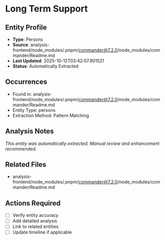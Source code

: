 # Long Term Support

## Entity Profile
- **Type**: Persons
- **Source**: analysis-frontend/node_modules/.pnpm/commander@7.2.0/node_modules/commander/Readme.md
- **Last Updated**: 2025-10-12T03:42:07.901521
- **Status**: Automatically Extracted

## Occurrences
- Found in: analysis-frontend/node_modules/.pnpm/commander@7.2.0/node_modules/commander/Readme.md
- Entity Type: persons
- Extraction Method: Pattern Matching

## Analysis Notes
*This entity was automatically extracted. Manual review and enhancement recommended.*

## Related Files
- analysis-frontend/node_modules/.pnpm/commander@7.2.0/node_modules/commander/Readme.md

## Actions Required
- [ ] Verify entity accuracy
- [ ] Add detailed analysis
- [ ] Link to related entities
- [ ] Update timeline if applicable
